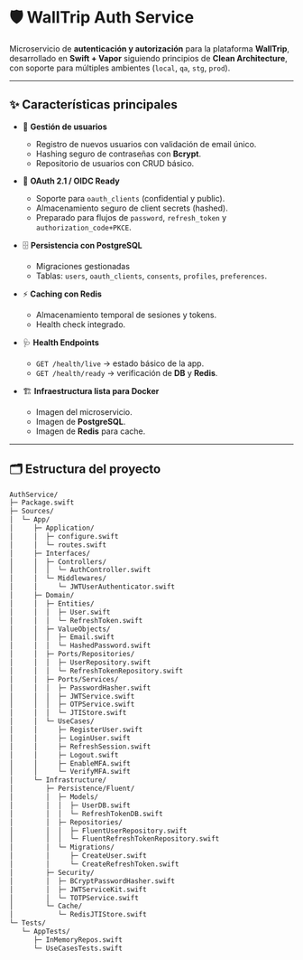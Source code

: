 # 🛡️ WallTrip Auth Service

Microservicio de **autenticación y autorización** para la plataforma **WallTrip**, desarrollado en **Swift + Vapor** siguiendo principios de **Clean Architecture**, con soporte para múltiples ambientes (`local`, `qa`, `stg`, `prod`).

---

## ✨ Características principales

- 🔑 **Gestión de usuarios**  
  - Registro de nuevos usuarios con validación de email único.  
  - Hashing seguro de contraseñas con **Bcrypt**.  
  - Repositorio de usuarios con CRUD básico.

- 🔐 **OAuth 2.1 / OIDC Ready**  
  - Soporte para `oauth_clients` (confidential y public).  
  - Almacenamiento seguro de client secrets (hashed).  
  - Preparado para flujos de `password`, `refresh_token` y `authorization_code+PKCE`.

- 🗄️ **Persistencia con PostgreSQL**  
  - Migraciones gestionadas
  - Tablas: `users`, `oauth_clients`, `consents`, `profiles`, `preferences`.

- ⚡ **Caching con Redis**  
  - Almacenamiento temporal de sesiones y tokens.  
  - Health check integrado.

- 🩺 **Health Endpoints**  
  - `GET /health/live` → estado básico de la app.  
  - `GET /health/ready` → verificación de **DB** y **Redis**.

- 🏗️ **Infraestructura lista para Docker**  
  - Imagen del microservicio.  
  - Imagen de **PostgreSQL**.  
  - Imagen de **Redis** para cache.  

---

## 🗂️ Estructura del proyecto

```bash
AuthService/
├─ Package.swift
├─ Sources/
│  └─ App/
│     ├─ Application/
│     │  ├─ configure.swift
│     │  └─ routes.swift
│     ├─ Interfaces/
│     │  ├─ Controllers/
│     │  │  └─ AuthController.swift
│     │  └─ Middlewares/
│     │     └─ JWTUserAuthenticator.swift
│     ├─ Domain/
│     │  ├─ Entities/
│     │  │  ├─ User.swift
│     │  │  └─ RefreshToken.swift
│     │  ├─ ValueObjects/
│     │  │  ├─ Email.swift
│     │  │  └─ HashedPassword.swift
│     │  ├─ Ports/Repositories/
│     │  │  ├─ UserRepository.swift
│     │  │  └─ RefreshTokenRepository.swift
│     │  ├─ Ports/Services/
│     │  │  ├─ PasswordHasher.swift
│     │  │  ├─ JWTService.swift
│     │  │  ├─ OTPService.swift
│     │  │  └─ JTIStore.swift
│     │  └─ UseCases/
│     │     ├─ RegisterUser.swift
│     │     ├─ LoginUser.swift
│     │     ├─ RefreshSession.swift
│     │     ├─ Logout.swift
│     │     ├─ EnableMFA.swift
│     │     └─ VerifyMFA.swift
│     └─ Infrastructure/
│        ├─ Persistence/Fluent/
│        │  ├─ Models/
│        │  │  ├─ UserDB.swift
│        │  │  └─ RefreshTokenDB.swift
│        │  ├─ Repositories/
│        │  │  ├─ FluentUserRepository.swift
│        │  │  └─ FluentRefreshTokenRepository.swift
│        │  └─ Migrations/
│        │     ├─ CreateUser.swift
│        │     └─ CreateRefreshToken.swift
│        ├─ Security/
│        │  ├─ BCryptPasswordHasher.swift
│        │  ├─ JWTServiceKit.swift
│        │  └─ TOTPService.swift
│        └─ Cache/
│           └─ RedisJTIStore.swift
└─ Tests/
   └─ AppTests/
      ├─ InMemoryRepos.swift
      └─ UseCasesTests.swift
